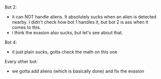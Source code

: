 Bot 2:
- it can NOT handle aliens. It absolutely sucks when an alien is detected nearby. 
    I didn't check how bot 1 handles it, but bot 2 is ass when it comes to this.
- i think the evasion also sucks, but let's see about that.

Bot 4:
- it just plain sucks, gotta check the math on this one

Every other bot:
- we gotta add aliens (which is basically done) and fix the evasion